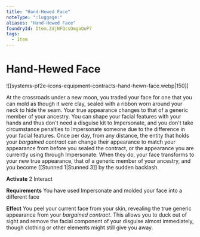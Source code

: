 ```yaml
---
title: "Hand-Hewed Face"
noteType: ":luggage:"
aliases: "Hand-Hewed Face"
foundryId: Item.ZdjNFQcsOmgaQuP7
tags:
  - Item
---
```


# Hand-Hewed Face
![[systems-pf2e-icons-equipment-contracts-hand-hewn-face.webp|150]]

At the crossroads under a new moon, you traded your face for one that you can mold as though it were clay, sealed with a ribbon worn around your neck to hide the seam. Your true appearance changes to that of a generic member of your ancestry. You can shape your facial features with your hands and thus don't need a disguise kit to Impersonate, and you don't take circumstance penalties to Impersonate someone due to the difference in your facial features. Once per day, from any distance, the entity that holds your _bargained contract_ can change their appearance to match your appearance from before you sealed the contract, or the appearance you are currently using through Impersonate. When they do, your face transforms to your new true appearance, that of a generic member of your ancestry, and you become [[Stunned 1|Stunned 3]] by the sudden backlash.

**Activate** 2 Interact

**Requirements** You have used Impersonate and molded your face into a different face

**Effect** You peel your current face from your skin, revealing the true generic appearance from your _bargained contract_. This allows you to duck out of sight and remove the facial component of your disguise almost immediately, though clothing or other elements might still give you away.
